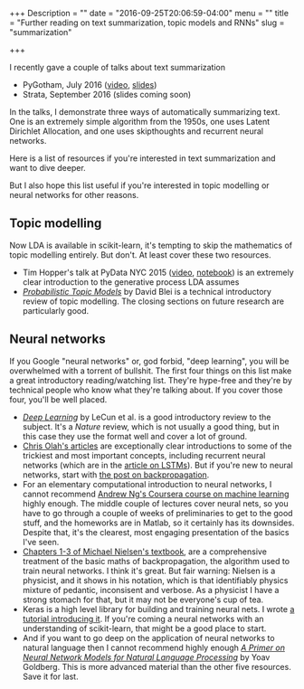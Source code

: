 +++
Description = ""
date = "2016-09-25T20:06:59-04:00"
menu = ""
title = "Further reading on text summarization, topic models and RNNs"
slug = "summarization"

+++

I recently gave a couple of talks about text summarization
 
 - PyGotham, July 2016 ([video](https://youtu.be/y7XoypvQRhY),
   [slides](http://mike.place/talks/pygotham/#p1))
 - Strata, September 2016 (slides coming soon)
 
In the talks, I demonstrate three ways of automatically summarizing text. One
is an extremely simple algorithm from the 1950s, one uses Latent Dirichlet
Allocation, and one uses skipthoughts and recurrent neural networks.

Here is a list of resources if you're interested in text summarization and want
to dive deeper. 

But I also hope this list useful if you're interested in topic modelling or
neural networks for other reasons.

## Topic modelling

Now LDA is available in scikit-learn, it's tempting to skip the mathematics of
topic modelling entirely. But don't. At least cover these two resources.

 - Tim Hopper's talk at PyData NYC 2015 ([video](https://youtu.be/_R66X_udxZQ),
   [notebook](github.com/tdhopper/pydata-nyc-2015)) is an extremely clear
   introduction to the generative process LDA assumes
 - [*Probabilistic Topic
   Models*](https://www.cs.princeton.edu/~blei/papers/Blei2012.pdf) by David
   Blei is a technical introductory review of topic modelling. The closing
   sections on future research are particularly good.

## Neural networks

If you Google "neural networks" or, god forbid, "deep learning", you will be
overwhelmed with a torrent of bullshit. The first four things on this list
make a great introductory reading/watching list. They're hype-free and
they're by technical people who know what they're talking about. If you cover
those four, you'll be well placed.

 - [*Deep Learning*](http://go.nature.com/7cjbaa) by LeCun et al. is a good
   introductory review to the subject. It's a _Nature_ review, which is not
   usually a good thing, but in this case they use the format well and cover a
   lot of ground.
 - [Chris Olah's articles](http://colah.github.io/) are exceptionally clear
   introductions to some of the trickiest and most important concepts,
   including recurrent neural networks (which are in the [article on
   LSTMs](http://colah.github.io/posts/2015-08-Understanding-LSTMs/)). But if
   you're new to neural networks, start with [the post on
   backpropagation](http://colah.github.io/posts/2015-08-Backprop/).
 - For an elementary computational introduction to neural networks, I cannot
   recommend [Andrew Ng's Coursera course on machine
   learning](https://www.coursera.org/learn/machine-learning) highly enough.
   The middle couple of lectures cover neural nets, so you have to go through a
   couple of weeks of preliminaries to get to the good stuff, and the homeworks
   are in Matlab, so it certainly has its downsides. Despite that, it's the
   clearest, most engaging presentation of the basics I've seen.
 - [Chapters 1-3 of Michael Nielsen's
   textbook](http://neuralnetworksanddeeplearning.com/), are a comprehensive
   treatment of the basic maths of backpropagation, the algorithm used to train
   neural networks. I think it's great. But fair warning: Nielsen is a
   physicist, and it shows in his notation, which is that identifiably physics
   mixture of pedantic, inconsisent and verbose. As a physicist I have a strong
   stomach for that, but it may not be everyone's cup of tea.
 - Keras is a high level library for building and training neural nets. I wrote
   [a tutorial introducing it](http://mike.place/2016/keras-oriole/). If you're
   coming a neural networks with an understanding of scikit-learn, that might
   be a good place to start.
 - And if you want to go deep on the application of neural networks to natural
   language then I cannot recommend highly enough [*A Primer on Neural Network
   Models for Natural Language
   Processing*](http://u.cs.biu.ac.il/~yogo/nnlp.pdf) by Yoav Goldberg. This is
   more advanced material than the other five resources. Save it for last.
